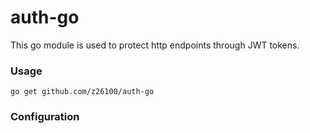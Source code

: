 # auth-go

This go module is used to protect http endpoints through JWT tokens.

### Usage
``
go get github.com/z26100/auth-go
``

### Configuration

